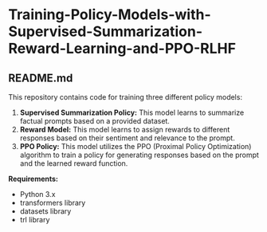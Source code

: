 # Training-Policy-Models-with-Supervised-Summarization-Reward-Learning-and-PPO-RLHF

## README.md

This repository contains code for training three different policy models:

1. **Supervised Summarization Policy:** This model learns to summarize factual prompts based on a provided dataset.
2. **Reward Model:** This model learns to assign rewards to different responses based on their sentiment and relevance to the prompt.
3. **PPO Policy:** This model utilizes the PPO (Proximal Policy Optimization) algorithm to train a policy for generating responses based on the prompt and the learned reward function.

**Requirements:**

* Python 3.x
* transformers library
* datasets library
* trl library




